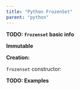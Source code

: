 ```yaml
---
title: "Python FrozenSet"
parent: "python"
---
```


**TODO: `frozenset` basic info**

**Immutable**

**Creation:**

`frozenset` constructor:

**TODO: Examples**
